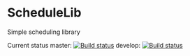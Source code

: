 # ScheduleLib
Simple scheduling library

Current status
    master:
[![Build status](https://ci.appveyor.com/api/projects/status/kni7bgcjumx08sah/branch/master?svg=true)](https://ci.appveyor.com/project/OlegBoulanov/schedulelib/branch/master)
    develop:
[![Build status](https://ci.appveyor.com/api/projects/status/kni7bgcjumx08sah/branch/develop?svg=true)](https://ci.appveyor.com/project/OlegBoulanov/schedulelib/branch/develop)